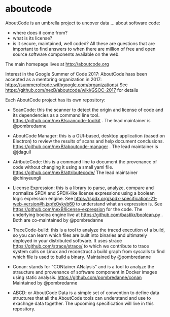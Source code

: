 # aboutcode
 AboutCode is an umbrella project to uncover data ... about software code:
 
 - where does it come from?
 - what is its license?
 - is it secure, maintained, well coded?
 All these are questions that are important to find answers to when there are million of free and open source software components available on the web.
  
The main homepage lives at http://aboutcode.org

Interest in the Google Summer of Code 2017: AboutCode hass been accepted as a mentoring organization in 2017: https://summerofcode.withgoogle.com/organizations/
See https://github.com/nexB/aboutcode/wiki/GSOC-2017 for details

Each AboutCode project has its own repository:

- ScanCode: this the scanner to detect the origin and license of code and its dependencies as a command line tool. https://github.com/nexB/scancode-toolkit . The lead maintainer is @pombredanne

- AboutCode Manager: this is a GUI-based, desktop application (based on Electron) to review the results of scans and help document conclusions. https://github.com/nexB/aboutcode-manager . The lead maintainer is @jdaguil

- AtributeCode: this is a command line to document the provenance of code without changing it using a small yaml file. https://github.com/nexB/attributecode/ The lead maintainer @chinyeungli

- License Expression: this is a library to parse, analyze, compare and normalize SPDX and SPDX-like license expressions using a boolean logic expression engine. See https://spdx.org/spdx-specification-21-web-version#h.jxpfx0ykyb60 to understand what an expression is. See https://github.com/nexB/license-expression for the code. The underlying boolea engine live at https://github.com/bastikr/boolean.py . Both are co-maintained by @pombredanne 

- TraceCode-build: this is a tool to analyze the traced execution of a build, so you can learn which files are built into binaries and ultimately deployed in your distributed software. It uses strace https://github.com/strace/strace/ to which we contribute to trace system calls on Linux and reconstruct a build graph from syscalls to find which file is used to build a binary. Maintained by @pombredanne 

- Conan: stands for "CONtainer ANalysis" and is a tool to analyze the straucture and provenance of software component in Docker images using static analysis. https://github.com/pombredanne/conan Maintained by @pombredanne 

- ABCD: or AboutCode Data is a simple set of convention to define data structures that all the AboutCode tools can understand and use to exachnge data together. The upcoming specification will live in this repository.
